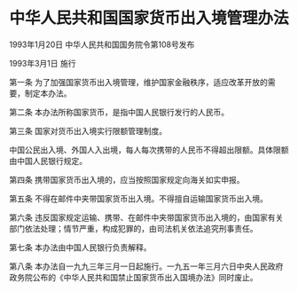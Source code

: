 # 中华人民共和国国家货币出入境管理办法

1993年1月20日 中华人民共和国国务院令第108号发布

1993年3月1日 施行

<!-- INFO END -->

第一条 为了加强国家货币出入境管理，维护国家金融秩序，适应改革开放的需要，制定本办法。

第二条 本办法所称国家货币，是指中国人民银行发行的人民币。

第三条 国家对货币出入境实行限额管理制度。

中国公民出入境、外国人入出境，每人每次携带的人民币不得超出限额。具体限额由中国人民银行规定。

第四条 携带国家货币出入境的，应当按照国家规定向海关如实申报。

第五条 不得在邮件中夹带国家货币出入境。不得擅自运输国家货币出入境。

第六条 违反国家规定运输、携带、在邮件中夹带国家货币出入境的，由国家有关部门依法处理；情节严重，构成犯罪的，由司法机关依法追究刑事责任。

第七条 本办法由中国人民银行负责解释。

第八条 本办法自一九九三年三月一日起施行。一九五一年三月六日中央人民政府政务院公布的《中华人民共和国禁止国家货币出入国境办法》同时废止。

